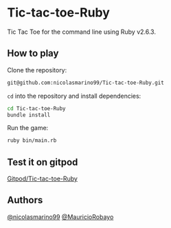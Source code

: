 # Tic-tac-toe-Ruby

Tic Tac Toe for the command line using Ruby v2.6.3.

## How to play

Clone the repository:

```sh
git@github.com:nicolasmarino99/Tic-tac-toe-Ruby.git
```

`cd` into the repository and install dependencies:

```sh
cd Tic-tac-toe-Ruby
bundle install
```

Run the game:

```sh
ruby bin/main.rb
```

## Test it on gitpod

[Gitpod/Tic-tac-toe-Ruby](https://gitpod.io#https://github.com/nicolasmarino99/Tic-tac-toe-Ruby)

## Authors

[@nicolasmarino99](https://github.com/nicolasmarino99)
[@MauricioRobayo](https://github.com/MauricioRobayo)
